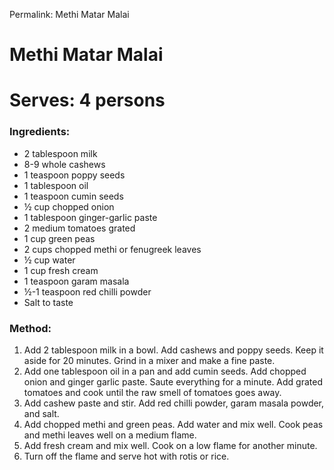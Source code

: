 Permalink: Methi Matar Malai

# Methi Matar Malai
# Serves: 4 persons

### Ingredients:
* 2 tablespoon milk
* 8-9 whole cashews
* 1 teaspoon poppy seeds
* 1 tablespoon oil
* 1 teaspoon cumin seeds
* ½ cup chopped onion
* 1 tablespoon ginger-garlic paste
* 2 medium tomatoes grated
* 1 cup green peas
* 2 cups chopped methi or fenugreek leaves
* ½ cup water
* 1 cup fresh cream
* 1 teaspoon garam masala
* ½-1 teaspoon red chilli powder
* Salt to taste

### Method:
1. Add 2 tablespoon milk in a bowl. Add cashews and poppy seeds. Keep it aside for 20 minutes. Grind in a mixer and make a fine paste. 
2. Add one tablespoon oil in a pan and add cumin seeds. Add chopped onion and ginger garlic paste. Saute everything for a minute. Add grated tomatoes and cook until the raw smell of tomatoes goes away. 
3. Add cashew paste and stir. Add red chilli powder, garam masala powder, and salt.  
4. Add chopped methi and green peas. Add water and mix well. Cook peas and methi leaves well on a medium flame.
5. Add fresh cream and mix well. Cook on a low flame for another minute.  
6. Turn off the flame and serve hot with rotis or rice. 
